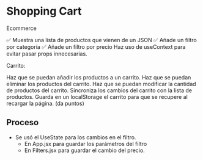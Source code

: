 # Shopping Cart

Ecommerce

✅ Muestra una lista de productos que vienen de un JSON
✅ Añade un filtro por categoría
✅ Añade un filtro por precio
Haz uso de useContext para evitar pasar props innecesarias.

Carrito:

 Haz que se puedan añadir los productos a un carrito.
 Haz que se puedan eliminar los productos del carrito.
 Haz que se puedan modificar la cantidad de productos del carrito.
 Sincroniza los cambios del carrito con la lista de productos.
 Guarda en un localStorage el carrito para que se recupere al recargar la página. (da puntos)

## Proceso

- Se usó el UseState para los cambios en el filtro.
  - En App.jsx para guardar los parámetros del filtro
  - En Filters.jsx para guardar el cambio del precio.
